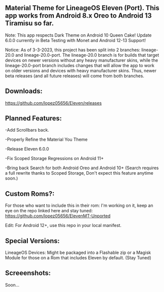 Material Theme for LineageOS Eleven (Port). This app works from Android 8.x Oreo to Android 13 Tiramisu so far.
---------------------------------------------------------------------------------------------------------------------
Note: This app respects Dark Theme on Android 10 Queen Cake! Update 6.0.0 currently in Beta Testing with Monet and Android 12-13 Support! 

Notice: As of 3-3-2023, this project has been split into 2 branches: lineage-20.0 and lineage-20.0-port. The lineage-20.0 branch is for builds that target devices on newer versions without any heavy manufacturer skins, while the lineage-20.0-port branch includes changes that will allow the app to work on older versions and devices with heavy manufacturer skins. Thus, newer beta releases (and all future releases) will come from both branches.

Downloads:
---------------------------------------------------------------------------------------------------------------------
https://github.com/lopez05656/Eleven/releases

Planned Features:
---------------------------------------------------------------------------------------------------------------------
-Add Scrollbars back.

-Properly Refine the Material You Theme

-Release Eleven 6.0.0

-Fix Scoped Storage Regressions on Android 11+

-Bring back Search for both Android Oreo and Android 10+ (Search requires a full rewrite thanks to Scoped Storage,
 Don't expect this feature anytime soon.)

Custom Roms?:
---------------------------------------------------------------------------------------------------------------------
For those who want to include this in their rom: I'm working on it, 
keep an eye on the repo linked here and stay tuned: https://github.com/lopez05656/ElevenMT-Unported

Edit: For Android 12+, use this repo in your local manifest.

Special Versions:
---------------------------------------------------------------------------------------------------------------------
LineageOS Devices: Might be packaged into a Flashable zip or a Magisk Module for those on a Rom that includes Eleven
by default. (Stay Tuned)


Screeenshots:
---------------------------------------------------------------------------------------------------------------------
Soon...

